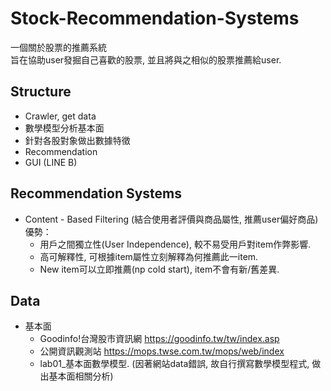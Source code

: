 # Stock-Recommendation-Systems
一個關於股票的推薦系統  
旨在協助user發掘自己喜歡的股票, 並且將與之相似的股票推薦給user.

## Structure
  - Crawler, get data
  - 數學模型分析基本面
  - 針對各股對象做出數據特徵
  - Recommendation
  - GUI (LINE B)

## Recommendation Systems
- Content - Based Filtering (結合使用者評價與商品屬性, 推薦user偏好商品)優勢：
  - 用戶之間獨立性(User Independence), 較不易受用戶對item作弊影響.
  - 高可解釋性, 可根據item屬性立刻解釋為何推薦此一item.
  - New item可以立即推薦(np cold start), item不會有新/舊差異.

## Data
- 基本面
  - Goodinfo!台灣股市資訊網 https://goodinfo.tw/tw/index.asp
  - 公開資訊觀測站 https://mops.twse.com.tw/mops/web/index  
  - lab01_基本面數學模型. (因著網站data錯誤, 故自行撰寫數學模型程式, 做出基本面相關分析)
